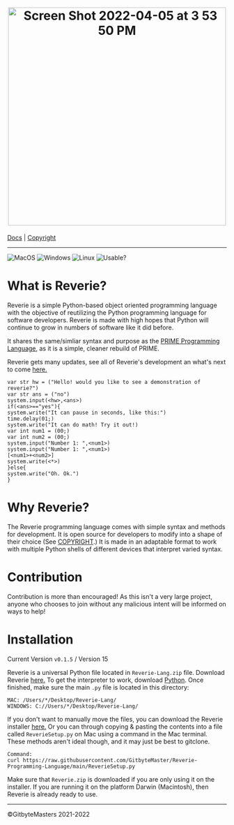 <h1 align="center"><img width="500" alt="Screen Shot 2022-04-05 at 3 53 50 PM" src="https://user-images.githubusercontent.com/76265961/161838486-49faf87c-0c1d-4826-85e3-5661abe329ec.png"></h1>

[Docs](https://tinyurl.com/2p8wjwfe) | [Copyright](https://github.com/GitbyteMaster/Reverie-Programming-Language/blob/main/LICENSE.md)

---

![MacOS](https://img.shields.io/badge/MacOS-Compatible-brightgreen) ![Windows](https://img.shields.io/badge/Windows-Probably-yellow) ![Linux](https://img.shields.io/badge/Linux-Uncompatible-red) ![Usable?](https://img.shields.io/badge/Usable-Yes-brightgreen)

# What is Reverie?
Reverie is a simple Python-based object oriented programming language with the objective of reutilizing the Python programming language for software developers. Reverie is made with high hopes that Python will continue to grow in numbers of software like it did before.

It shares the same/simliar syntax and purpose as the [PRIME Programming Language](https://github.com/GitbyteMaster/PRIME-Lang), as it is a simple, cleaner rebuild of PRIME.

Reverie gets many updates, see all of Reverie's development an what's next to come [here.](https://github.com/GitbyteMaster/Reverie-Programming-Language/blob/main/TODO.md)
```
var str hw = ("Hello! would you like to see a demonstration of reverie?")
var str ans = ("no")
system.input(<hw>,<ans>)
if(<ans>=="yes"){
system.write("It can pause in seconds, like this:")
time.delay(01;)
system.write("It can do math! Try it out!)
var int num1 = (00;)
var int num2 = (00;)
system.input("Number 1: ",<num1>)
system.input("Number 1: ",<num1>)
[<num1>+<num2>]
system.write(<*>)
}else{
system.write("Oh. Ok.")
}
```

# Why Reverie?
The Reverie programming language comes with simple syntax and methods for development. It is open source for developers to modify into a shape of their choice (See [COPYRIGHT](https://github.com/GitbyteMaster/Reverie-Programming-Language/blob/main/COPYRIGHT.md).) It is made in an adaptable format to work with multiple Python shells of different devices that interpret varied syntax.
# Contribution
Contribution is more than encouraged! As this isn't a very large project, anyone who chooses to join without any malicious intent will be informed on ways to help!
# Installation
Current Version `v0.1.5` / Version 15

Reverie is a universal Python file located in `Reverie-Lang.zip` file. Download Reverie [here.](https://github.com/GitbyteMaster/Reverie-Programming-Language/raw/main/Reverie-Lang.zip) To get the interpreter to work, download [Python](https://www.python.org/downloads/). Once finished, make sure the main `.py` file is located in this directory:
```
MAC: /Users/*/Desktop/Reverie-Lang/
WINDOWS: C://Users/*/Desktop/Reverie-Lang/
```
If you don't want to manually move the files, you can download the Reverie installer [here.](https://github.com/GitbyteMaster/Reverie-Programming-Language/blob/main/ReverieSetup.py) Or you can through copying & pasting the contents into a file called `ReverieSetup.py` on Mac using a command in the Mac terminal. These methods aren't ideal though, and it may just be best to gitclone.
```
Command:
curl https://raw.githubusercontent.com/GitbyteMaster/Reverie-Programming-Language/main/ReverieSetup.py
```
Make sure that `Reverie.zip` is downloaded if you are only using it on the installer. If you are running it on the platform Darwin (Macintosh), then Reverie is already ready to use.

---
©GitbyteMasters 2021-2022
